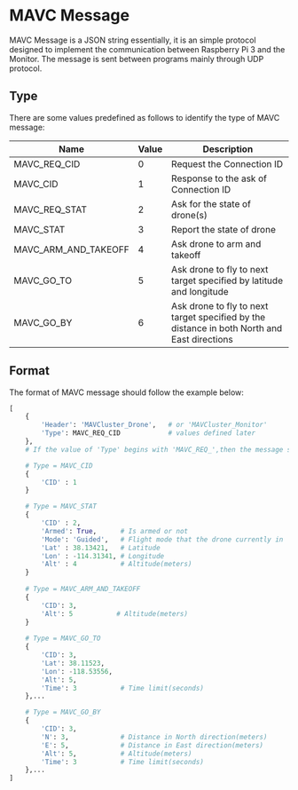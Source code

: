 # MAVC Message
MAVC Message is a JSON string essentially, it is an simple protocol designed to implement the communication between Raspberry Pi 3 and the Monitor. The message is sent between programs mainly through UDP protocol.

##  Type

There are some values predefined as follows to identify the type of MAVC message:

| Name                 | Value | Description                              |
| -------------------- | ----- | ---------------------------------------- |
| MAVC_REQ_CID         | 0     | Request the Connection ID                |
| MAVC_CID             | 1     | Response to the ask of Connection ID     |
| MAVC_REQ_STAT        | 2     | Ask for the state of drone(s)            |
| MAVC_STAT            | 3     | Report the state of drone                |
| MAVC_ARM_AND_TAKEOFF | 4     | Ask drone to arm and takeoff             |
| MAVC_GO_TO           | 5     | Ask drone to fly to next target specified by latitude and longitude |
| MAVC_GO_BY           | 6     | Ask drone to fly to next target specified by the distance in both North and East directions |

## Format

The format of MAVC message should follow the example below:

```python
[
    {
        'Header': 'MAVCluster_Drone',   # or 'MAVCluster_Monitor'
        'Type': MAVC_REQ_CID            # values defined later
    },
    # If the value of 'Type' begins with 'MAVC_REQ_',then the message should contain the information above only

    # Type = MAVC_CID
    {
        'CID' : 1
    }

    # Type = MAVC_STAT
    {
        'CID' : 2,
        'Armed': True,      # Is armed or not
        'Mode': 'Guided',   # Flight mode that the drone currently in
        'Lat' : 38.13421,   # Latitude
        'Lon' : -114.31341, # Longitude
        'Alt' : 4           # Altitude(meters)
    }
    
    # Type = MAVC_ARM_AND_TAKEOFF
    {
    	'CID': 3,
    	'Alt': 5		   # Altitude(meters)
    }
    
    # Type = MAVC_GO_TO
    {
        'CID': 3,
        'Lat': 38.11523,
        'Lon': -118.53556,
        'Alt': 5,
        'Time': 3           # Time limit(seconds)
    },...

    # Type = MAVC_GO_BY
    {
        'CID': 3,
        'N': 3,             # Distance in North direction(meters)
        'E': 5,             # Distance in East direction(meters)
        'Alt': 5,           # Altitude(meters)
        'Time': 3           # Time limit(seconds)
    },...
]
```